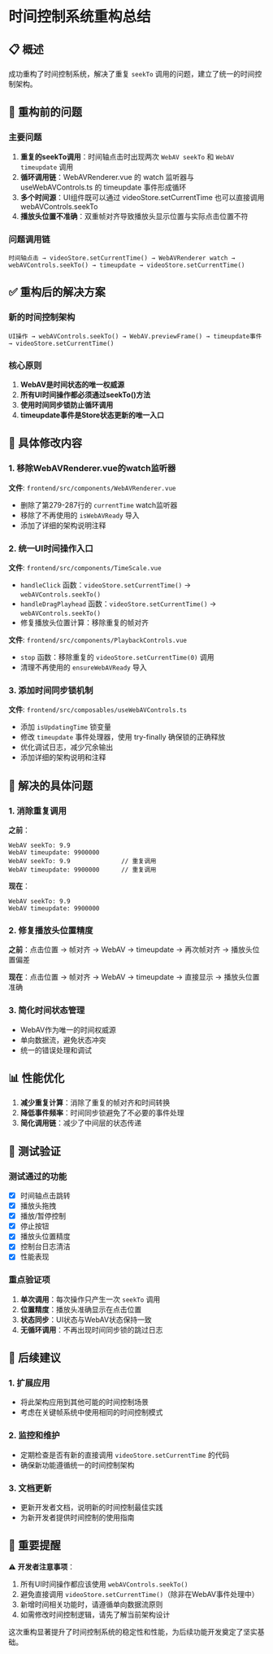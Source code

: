 # 时间控制系统重构总结

## 📋 概述

成功重构了时间控制系统，解决了重复 `seekTo` 调用的问题，建立了统一的时间控制架构。

## 🔄 重构前的问题

### 主要问题
1. **重复的seekTo调用**：时间轴点击时出现两次 `WebAV seekTo` 和 `WebAV timeupdate` 调用
2. **循环调用链**：WebAVRenderer.vue 的 watch 监听器与 useWebAVControls.ts 的 timeupdate 事件形成循环
3. **多个时间源**：UI组件既可以通过 videoStore.setCurrentTime 也可以直接调用 webAVControls.seekTo
4. **播放头位置不准确**：双重帧对齐导致播放头显示位置与实际点击位置不符

### 问题调用链
```
时间轴点击 → videoStore.setCurrentTime() → WebAVRenderer watch → webAVControls.seekTo() → timeupdate → videoStore.setCurrentTime()
```

## ✅ 重构后的解决方案

### 新的时间控制架构
```
UI操作 → webAVControls.seekTo() → WebAV.previewFrame() → timeupdate事件 → videoStore.setCurrentTime()
```

### 核心原则
1. **WebAV是时间状态的唯一权威源**
2. **所有UI时间操作都必须通过seekTo()方法**
3. **使用时间同步锁防止循环调用**
4. **timeupdate事件是Store状态更新的唯一入口**

## 🔧 具体修改内容

### 1. 移除WebAVRenderer.vue的watch监听器
**文件**: `frontend/src/components/WebAVRenderer.vue`
- 删除了第279-287行的 `currentTime` watch监听器
- 移除了不再使用的 `isWebAVReady` 导入
- 添加了详细的架构说明注释

### 2. 统一UI时间操作入口
**文件**: `frontend/src/components/TimeScale.vue`
- `handleClick` 函数：`videoStore.setCurrentTime()` → `webAVControls.seekTo()`
- `handleDragPlayhead` 函数：`videoStore.setCurrentTime()` → `webAVControls.seekTo()`
- 修复播放头位置计算：移除重复的帧对齐

**文件**: `frontend/src/components/PlaybackControls.vue`
- `stop` 函数：移除重复的 `videoStore.setCurrentTime(0)` 调用
- 清理不再使用的 `ensureWebAVReady` 导入

### 3. 添加时间同步锁机制
**文件**: `frontend/src/composables/useWebAVControls.ts`
- 添加 `isUpdatingTime` 锁变量
- 修改 `timeupdate` 事件处理器，使用 try-finally 确保锁的正确释放
- 优化调试日志，减少冗余输出
- 添加详细的架构说明和注释

## 🎯 解决的具体问题

### 1. 消除重复调用
**之前**：
```
WebAV seekTo: 9.9
WebAV timeupdate: 9900000
WebAV seekTo: 9.9              // 重复调用
WebAV timeupdate: 9900000      // 重复调用
```

**现在**：
```
WebAV seekTo: 9.9
WebAV timeupdate: 9900000
```

### 2. 修复播放头位置精度
**之前**：点击位置 → 帧对齐 → WebAV → timeupdate → 再次帧对齐 → 播放头位置偏差

**现在**：点击位置 → 帧对齐 → WebAV → timeupdate → 直接显示 → 播放头位置准确

### 3. 简化时间状态管理
- WebAV作为唯一的时间权威源
- 单向数据流，避免状态冲突
- 统一的错误处理和调试

## 📊 性能优化

1. **减少重复计算**：消除了重复的帧对齐和时间转换
2. **降低事件频率**：时间同步锁避免了不必要的事件处理
3. **简化调用链**：减少了中间层的状态传递

## 🧪 测试验证

### 测试通过的功能
- [x] 时间轴点击跳转
- [x] 播放头拖拽
- [x] 播放/暂停控制
- [x] 停止按钮
- [x] 播放头位置精度
- [x] 控制台日志清洁
- [x] 性能表现

### 重点验证项
1. **单次调用**：每次操作只产生一次 `seekTo` 调用
2. **位置精度**：播放头准确显示在点击位置
3. **状态同步**：UI状态与WebAV状态保持一致
4. **无循环调用**：不再出现时间同步锁的跳过日志

## 🔮 后续建议

### 1. 扩展应用
- 将此架构应用到其他可能的时间控制场景
- 考虑在关键帧系统中使用相同的时间控制模式

### 2. 监控和维护
- 定期检查是否有新的直接调用 `videoStore.setCurrentTime` 的代码
- 确保新功能遵循统一的时间控制架构

### 3. 文档更新
- 更新开发者文档，说明新的时间控制最佳实践
- 为新开发者提供时间控制的使用指南

## 📝 重要提醒

⚠️ **开发者注意事项**：
1. 所有UI时间操作都应该使用 `webAVControls.seekTo()`
2. 避免直接调用 `videoStore.setCurrentTime()`（除非在WebAV事件处理中）
3. 新增时间相关功能时，请遵循单向数据流原则
4. 如需修改时间控制逻辑，请先了解当前架构设计

这次重构显著提升了时间控制系统的稳定性和性能，为后续功能开发奠定了坚实基础。
